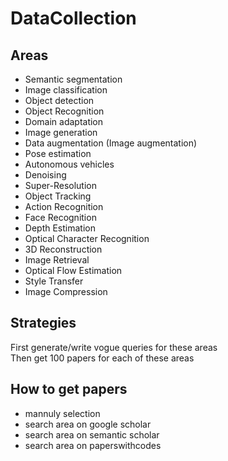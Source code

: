 # DataCollection
## Areas
* Semantic segmentation
* Image classification
* Object detection
* Object Recognition
* Domain adaptation
* Image generation
* Data augmentation (Image augmentation)
* Pose estimation
* Autonomous vehicles
* Denoising
* Super-Resolution
* Object Tracking
* Action Recognition
* Face Recognition
* Depth Estimation
* Optical Character Recognition
* 3D Reconstruction
* Image Retrieval
* Optical Flow Estimation
* Style Transfer
* Image Compression
## Strategies
First generate/write vogue queries for these areas\
Then get 100 papers for each of these areas
## How to get papers
* mannuly selection
* search area on google scholar
* search area on semantic scholar
* search area on paperswithcodes